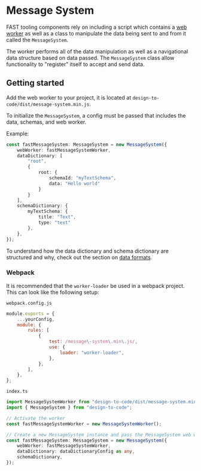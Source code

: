 # Message System

FAST tooling components rely on including a script which contains a [web worker](https://developer.mozilla.org/en-US/docs/Web/API/Worker) as well as a class to manipulate the data being sent to and from it called the `MessageSystem`.

The worker performs all of the data manipulation as well as a navigational data structure based on data passed. The `MessageSystem` class allow functionality to "register" itself to accept and send data.

## Getting started

Add the web worker to your project, it is located at `design-to-code/dist/message-system.min.js`.

To initialize the `MessageSystem`, a config must be passed that includes the data, schemas, and web worker.

Example:
```ts
const fastMessageSystem: MessageSystem = new MessageSystem({
    webWorker: fastMessageSystemWorker,
    dataDictionary: [
        "root",
        {
            root: {
                schemaId: "myTextSchema",
                data: "Hello world"
            }
        }
    ],
    schemaDictionary: {
        myTextSchema: {
            title: "Text",
            type: "text"
        },
    },
});
```

To understand how the data dictionary and schema dictionary are structured and why, check out the section on [data formats](../data-format).

### Webpack

It is recommended that the `worker-loader` be used in a webpack project. This can look like the following setup:

`webpack.config.js`
```js
module.exports = {
    ...yourConfig,
    module: {
        rules: [
            {
                test: /message\-system\.min\.js/,
                use: {
                    loader: "worker-loader",
                },
            },
        ],
    },
};
```

`index.ts`
```ts
import MessageSystemWorker from "design-to-code/dist/message-system.min.js";
import { MessageSystem } from "design-to-code";

// Activate the worker
const fastMessageSystemWorker = new MessageSystemWorker();

// Create a new MessageSystem instance and pass the MessageSystem web worker to it
const fastMessageSystem: MessageSystem = new MessageSystem({
    webWorker: fastMessageSystemWorker,
    dataDictionary: dataDictionaryConfig as any,
    schemaDictionary,
});
```